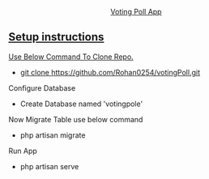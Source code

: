 <p align="center"><a href="https://laravel.com" target="_blank">Voting Poll App</p>

## Setup instructions

Use Below Command To Clone Repo.
- git clone https://github.com/Rohan0254/votingPoll.git

Configure Database
- Create Database named 'votingpole'

Now Migrate Table use below command
- php artisan migrate

Run App
- php artisan serve


